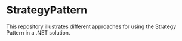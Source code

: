 # StrategyPattern

This repository illustrates different approaches for using the Strategy Pattern in a .NET solution.